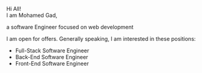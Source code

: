<div > 
  <p>Hi All! <br> 
  I am Mohamed Gad,
  </p>
  <p> 
   a software Engineer focused on web development
  </p>
  <p>  I am open for offers. Generally speaking, I am interested in these positions: 
  </p>
  <ul>
    <li>Full-Stack Software Engineer</li>
    <li>Back-End Software Engineer</li>
    <li>Front-End Software Engineer</li>
  </ul>
</div> 
